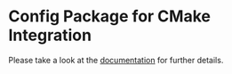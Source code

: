 
# Config Package for CMake Integration

Please take a look at the [documentation](../docs/cmake.md) for further details.
